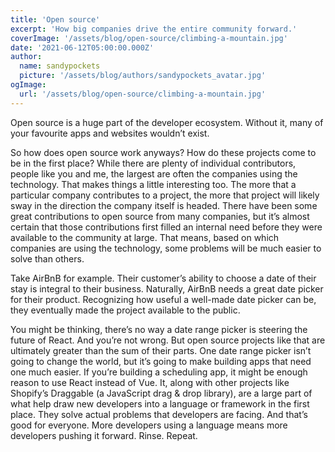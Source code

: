 ```yaml
---
title: 'Open source'
excerpt: 'How big companies drive the entire community forward.'
coverImage: '/assets/blog/open-source/climbing-a-mountain.jpg'
date: '2021-06-12T05:00:00.000Z'
author:
  name: sandypockets
  picture: '/assets/blog/authors/sandypockets_avatar.jpg'
ogImage:
  url: '/assets/blog/open-source/climbing-a-mountain.jpg'
---
```


Open source is a huge part of the developer ecosystem. Without it, many of your favourite apps and websites wouldn’t exist.

So how does open source work anyways? How do these projects come to be in the first place? While there are plenty of individual contributors, people like you and me, the largest are often the companies using the technology. That makes things a little interesting too. The more that a particular company contributes to a project, the more that project will likely sway in the direction the company itself is headed. There have been some great contributions to open source from many companies, but it’s almost certain that those contributions first filled an internal need before they were available to the community at large. That means, based on which companies are using the technology, some problems will be much easier to solve than others.

Take AirBnB for example. Their customer’s ability to choose a date of their stay is integral to their business. Naturally, AirBnB needs a great date picker for their product. Recognizing how useful a well-made date picker can be, they eventually made the project available to the public.

You might be thinking, there’s no way a date range picker is steering the future of React. And you’re not wrong. But open source projects like that are ultimately greater than the sum of their parts. One date range picker isn’t going to change the world, but it’s going to make building apps that need one much easier. If you’re building a scheduling app, it might be enough reason to use React instead of Vue. It, along with other projects like Shopify’s Draggable (a JavaScript drag & drop library), are a large part of what help draw new developers into a language or framework in the first place. They solve actual problems that developers are facing. And that’s good for everyone. More developers using a language means more developers pushing it forward. Rinse. Repeat.